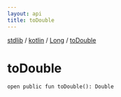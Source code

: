 ```yaml
---
layout: api
title: toDouble
---
```

[stdlib](../../index.html) / [kotlin](../index.html) / [Long](index.html) / [toDouble](toDouble.html)

# toDouble

```
open public fun toDouble(): Double
```
